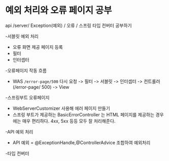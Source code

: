# 예외 처리와 오류 페이지 공부

api /server/ Exception(예외) / 오류 / 스프링 타입 컨버터 공부하기 

-서블릿 예외 처리 
- 오류 화면 제공 페이지 등록
- 필터
- 인터셉터

-오류페이지 작동 흐름
- WAS `/error-page/500` 다시 요청 -> 필터 -> 서블릿 -> 인터셉터 -> 컨트롤러(/error-page/ 500) -> View

-스프링부트 오류페이지
- WebServerCustomizer 사용해 에러 페이지 만들기 
- 스프링 부트가 제공하는 BasicErrorController 는 HTML 페이지를 제공하는 경우에는 매우 편리하다. 4xx, 5xx 등등 모두 잘 처리해준다.

-API 예외 처리
- API 예외 = @ExceptionHandle,@ControllerAdvice 조합하여 예외처리

-타입 컨버터
